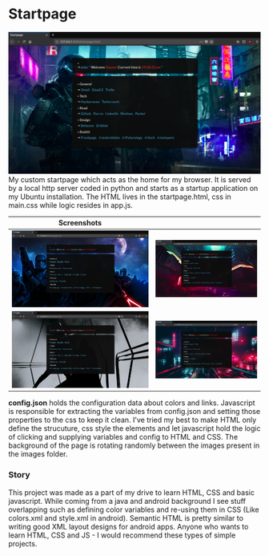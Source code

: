 # Startpage
![](https://github.com/GauravChaddha1996/startpage/blob/master/screenshots/screenshot1.png)
My custom startpage which acts as the home for my browser. It is served by a local http server coded in python and starts as a startup application on my Ubuntu installation. The HTML lives in the startpage.html, css in main.css while logic resides in app.js. 

| Screenshots |  |
|----------|----------|
| <img src="https://github.com/GauravChaddha1996/startpage/blob/master/screenshots/screenshot0.png"> |                           <img src="https://github.com/GauravChaddha1996/startpage/blob/master/screenshots/screenshot2.png"> |
| <img src="https://github.com/GauravChaddha1996/startpage/blob/master/screenshots/screenshot3.png"> |                           <img src="https://github.com/GauravChaddha1996/startpage/blob/master/screenshots/screenshot4.png"> |





**config.json** holds the configuration data about colors and links. 
Javascript is responsible for extracting the variables from config.json and setting those properties to the css to keep it clean. I've tried my best to make HTML only define the strucuture, css style the elements and let javascript hold the logic of clicking and supplying variables and config to HTML and CSS.
The background of the page is rotating randomly between the images present in the images folder. 

### Story
This project was made as a part of my drive to learn HTML, CSS and basic javascript. While coming from a java and android background I see stuff overlapping such as defining color variables and re-using them in CSS (Like colors.xml and style.xml in android). Semantic HTML is pretty similar to writing good XML layout designs for android apps. Anyone who wants to learn HTML, CSS and JS -  I would recommend these types of simple projects.   
